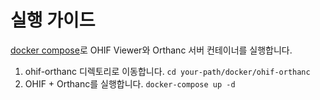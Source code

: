 # 실행 가이드
[docker compose](docker-compose.yml)로 OHIF Viewer와 Orthanc 서버 컨테이너를 실행합니다.

1. ohif-orthanc 디렉토리로 이동합니다. `cd your-path/docker/ohif-orthanc`
2. OHIF + Orthanc를 실행합니다. `docker-compose up -d`
